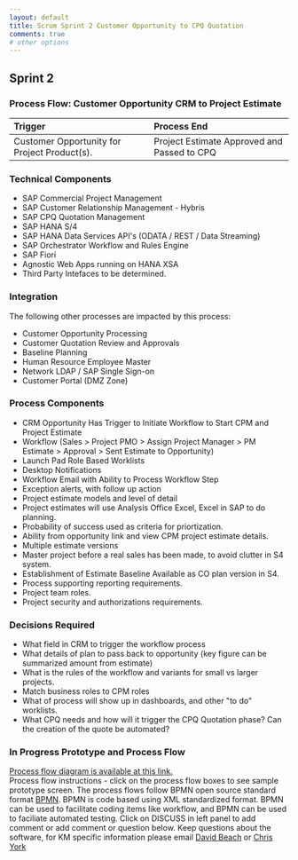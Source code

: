 ```yaml
---
layout: default
title: Scrum Sprint 2 Customer Opportunity to CPQ Quotation
comments: true
# other options
---
```

## Sprint 2 

### Process Flow: Customer Opportunity CRM to Project Estimate

|Trigger                                         | Process End                                              | 
|:-----------------------------------------------|:---------------------------------------------------------|
|Customer Opportunity for Project Product(s).    |Project Estimate Approved and Passed to CPQ               |

### Technical Components
- SAP Commercial Project Management
- SAP Customer Relationship Management - Hybris
- SAP CPQ Quotation Management
- SAP HANA S/4
- SAP HANA Data Services API's (ODATA / REST / Data Streaming)
- SAP Orchestrator Workflow and Rules Engine
- SAP Fiori
- Agnostic Web Apps running on HANA XSA
- Third Party Intefaces to be determined.

### Integration
The following other processes are impacted by this process:
- Customer Opportunity Processing
- Customer Quotation Review and Approvals
- Baseline Planning
- Human Resource Employee Master
- Network LDAP / SAP Single Sign-on
- Customer Portal (DMZ Zone)

### Process Components
- CRM Opportunity Has Trigger to Initiate Workflow to Start CPM and Project Estimate
- Workflow (Sales > Project PMO > Assign Project Manager > PM Estimate > Approval > Sent Estimate to Opportunity)
- Launch Pad Role Based Worklists
- Desktop Notifications
- Workflow Email with Ability to Process Workflow Step
- Exception alerts, with follow up action
- Project estimate models and level of detail
- Project estimates will use Analysis Office Excel, Excel in SAP to do planning.
- Probability of success used as criteria for priortization.
- Ability from opportunity link and view CPM project estimate details.
- Multiple estimate versions
- Master project before a real sales has been made, to avoid clutter in S4 system.
- Establishment of Estimate Baseline Available as CO plan version in S4.
- Process supporting reporting requirements.
- Project team roles.
- Project security and authorizations requirements.


### Decisions Required
- What field in CRM to trigger the workflow process
- What details of plan to pass back to opportunity (key figure can be summarized amount from estimate)
- What is the rules of the workflow and variants for small vs larger projects.
- Match business roles to CPM roles
- What of process will show up in dashboards, and other "to do" worklists.
- What CPQ needs and how will it trigger the CPQ Quotation phase?  Can the creation of the quote be automated?

### In Progress Prototype and Process Flow

[Process flow diagram is available at this link.](https://28syaa.axshare.com/#g=1&p=process_flow)
<br />
Process flow instructions - click on the process flow boxes to see sample prototype screen.
The process flows follow BPMN open source standard format [BPMN](https://BPMN.io).  BPMN is code based using XML standardized format.  BPMN can be used to facilitate coding items like workflow, and BPMN can be used to faciliate automated testing.
Click on DISCUSS in left panel to add comment or add comment or question below.  Keep questions about the software, for KM specific information please email [David Beach](mailto:dbeach@ketch.partners) or [Chris York](mailto:cyork@ketch.partners)

